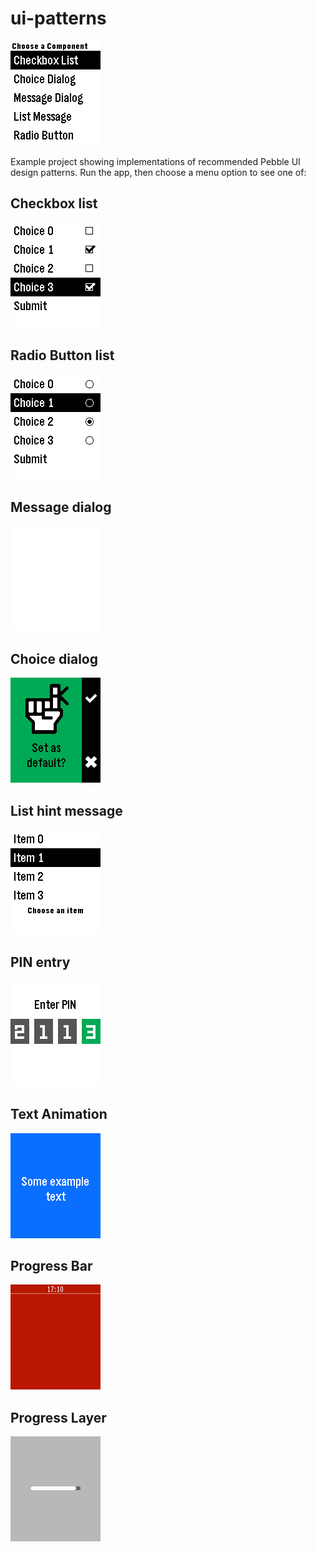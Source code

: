# ui-patterns

![](screenshots/menu.png)

Example project showing implementations of recommended Pebble UI design
patterns. Run the app, then choose a menu option to see one of:

## Checkbox list

![](screenshots/checkbox-list.png)

## Radio Button list

![](screenshots/radio-button.png)

## Message dialog

![](screenshots/dialog-message.gif)

## Choice dialog

![](screenshots/dialog-choice.png)

## List hint message

![](screenshots/list-message.png)

## PIN entry

![](screenshots/pin.png)

## Text Animation

![](screenshots/text-change-anim.gif)

## Progress Bar

![](screenshots/progress-bar.gif)

## Progress Layer

![](screenshots/progresslayer.gif)